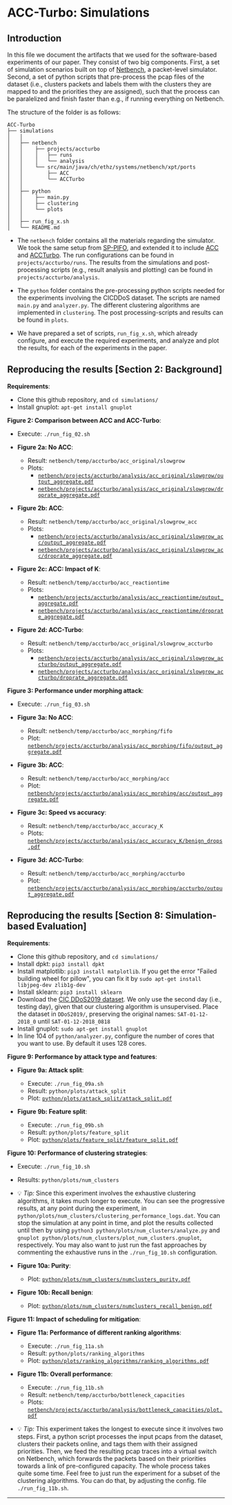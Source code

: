 
# ACC-Turbo: Simulations

## Introduction

In this file we document the artifacts that we used for the software-based experiments of our paper. They consist of two big components. First, a set of simulation scenarios built on top of [Netbench](https://github.com/ndal-eth/netbench), a packet-level simulator. Second, a set of python scripts that pre-process the pcap files of the dataset (i.e., clusters packets and labels them with the clusters they are mapped to and the priorities they are assigned), such that the process can be paralelized and finish faster than e.g., if running everything on Netbench.

The structure of the folder is as follows:
```
ACC-Turbo
├── simulations 
│   │
│   ├── netbench
│   │    ├── projects/accturbo
│   │    │   ├── runs
│   │    │   └── analysis
│   │    └── src/main/java/ch/ethz/systems/netbench/xpt/ports
│   │        ├── ACC
│   │        └── ACCTurbo
│   │
│   ├── python
│   │    ├── main.py
│   │    ├── clustering
│   │    └── plots
│   │
│   ├── run_fig_x.sh
│   └── README.md
```

* The `netbench` folder contains all the materials regarding the simulator. We took the same setup from [SP-PIFO](https://github.com/nsg-ethz/sp-pifo), and extended it to include [ACC](https://github.com/nsg-ethz/ACC-Turbo/tree/main/simulations/netbench/src/main/java/ch/ethz/systems/netbench/xpt/ports/ACC) and [ACCTurbo](https://github.com/nsg-ethz/ACC-Turbo/tree/main/simulations/netbench/src/main/java/ch/ethz/systems/netbench/xpt/ports/ACCTurbo). The run configurations can be found in `projects/accturbo/runs`. The results from the simulations and post-processing scripts (e.g., result analysis and plotting) can be found in  `projects/accturbo/analysis`.

* The `python` folder contains the pre-processing python scripts needed for the experiments involving the CICDDoS dataset. The scripts are named `main.py` and `analyzer.py`. The different clustering algorithms are implemented in `clustering`. The post processing-scripts and results can be found in `plots`.

* We have prepared a set of scripts, `run_fig_x.sh`, which already configure, and execute the required experiments, and analyze and plot the results, for each of the experiments in the paper. 

## Reproducing the results [Section 2: Background]

**Requirements**:

- Clone this github repository, and `cd simulations/`
- Install gnuplot: `apt-get install gnuplot`

**Figure 2: Comparison between ACC and ACC-Turbo**: 

* Execute: `./run_fig_02.sh`

* **Figure 2a: No ACC**:
    * Result: `netbench/temp/accturbo/acc_original/slowgrow`
    * Plots: 
        * [`netbench/projects/accturbo/analysis/acc_original/slowgrow/output_aggregate.pdf`](netbench/projects/accturbo/analysis/acc_original/slowgrow/output_aggregate.pdf)
        * [`netbench/projects/accturbo/analysis/acc_original/slowgrow/droprate_aggregate.pdf`](netbench/projects/accturbo/analysis/acc_original/slowgrow/droprate_aggregate.pdf)

* **Figure 2b: ACC**:
    * Result: `netbench/temp/accturbo/acc_original/slowgrow_acc`
    * Plots: 
        * [`netbench/projects/accturbo/analysis/acc_original/slowgrow_acc/output_aggregate.pdf`](netbench/projects/accturbo/analysis/acc_original/slowgrow_acc/output_aggregate.pdf)
        * [`netbench/projects/accturbo/analysis/acc_original/slowgrow_acc/droprate_aggregate.pdf`](netbench/projects/accturbo/analysis/acc_original/slowgrow_acc/droprate_aggregate.pdf)

* **Figure 2c: ACC: Impact of K**:
    * Result: `netbench/temp/accturbo/acc_reactiontime`
    * Plots: 
        * [`netbench/projects/accturbo/analysis/acc_reactiontime/output_aggregate.pdf`](netbench/projects/accturbo/analysis/acc_reactiontime/output_aggregate.pdf)
        * [`netbench/projects/accturbo/analysis/acc_reactiontime/droprate_aggregate.pdf`](netbench/projects/accturbo/analysis/acc_reactiontime/droprate_aggregate.pdf)

* **Figure 2d: ACC-Turbo**:
    * Result: `netbench/temp/accturbo/acc_original/slowgrow_accturbo`
    * Plots: 
        * [`netbench/projects/accturbo/analysis/acc_original/slowgrow_accturbo/output_aggregate.pdf`](netbench/projects/accturbo/analysis/acc_original/slowgrow_accturbo/output_aggregate.pdf)
        * [`netbench/projects/accturbo/analysis/acc_original/slowgrow_accturbo/droprate_aggregate.pdf`](netbench/projects/accturbo/analysis/acc_original/slowgrow_accturbo/droprate_aggregate.pdf)

**Figure 3: Performance under morphing attack**: 

* Execute: `./run_fig_03.sh`

* **Figure 3a: No ACC**:
    * Result: `netbench/temp/accturbo/acc_morphing/fifo`
    * Plot: [`netbench/projects/accturbo/analysis/acc_morphing/fifo/output_aggregate.pdf`](netbench/projects/accturbo/analysis/acc_morphing/fifo/output_aggregate.pdf)

* **Figure 3b: ACC**:
    * Result: `netbench/temp/accturbo/acc_morphing/acc`
    * Plot: [`netbench/projects/accturbo/analysis/acc_morphing/acc/output_aggregate.pdf`](netbench/projects/accturbo/analysis/acc_morphing/acc/output_aggregate.pdf)

* **Figure 3c: Speed vs accuracy**:
    * Result: `netbench/temp/accturbo/acc_accuracy_K`
    * Plots: [`netbench/projects/accturbo/analysis/acc_accuracy_K/benign_drops.pdf`](netbench/projects/accturbo/analysis/acc_accuracy_K/benign_drops.pdf)

* **Figure 3d: ACC-Turbo**:
    * Result: `netbench/temp/accturbo/acc_morphing/accturbo`
    * Plot: [`netbench/projects/accturbo/analysis/acc_morphing/accturbo/output_aggregate.pdf`](netbench/projects/accturbo/analysis/acc_morphing/accturbo/output_aggregate.pdf)

## Reproducing the results [Section 8: Simulation-based Evaluation]

**Requirements**:

- Clone this github repository, and `cd simulations/`
- Install dpkt: `pip3 install dpkt`
- Install matplotlib: `pip3 install matplotlib`. If you get the error "Failed building wheel for pillow", you can fix it by `sudo apt-get install libjpeg-dev zlib1g-dev`
- Install sklearn: `pip3 install sklearn`
- Download the [CIC DDoS2019 dataset](https://www.unb.ca/cic/datasets/ddos-2019.html). We only use the second day (i.e., testing day), given that our clustering algorithm is unsupervised. Place the dataset in `DDoS2019/`, preserving the original names: `SAT-01-12-2018_0` until `SAT-01-12-2018_0818`
- Install gnuplot: `sudo apt-get install gnuplot`
- In line 104 of `python/analyzer.py`, configure the number of cores that you want to use. By default it uses 128 cores.

**Figure 9: Performance by attack type and features**: 

* **Figure 9a: Attack split**:
    * Execute: `./run_fig_09a.sh`
    * Result: `python/plots/attack_split`
    * Plot: [`python/plots/attack_split/attack_split.pdf`](python/plots/attack_split/attack_split.pdf)

* **Figure 9b: Feature split**:
    * Execute: `./run_fig_09b.sh`
    * Result: `python/plots/feature_split`
    * Plot: [`python/plots/feature_split/feature_split.pdf`](python/plots/feature_split/feature_split.pdf)

**Figure 10: Performance of clustering strategies**: 
* Execute: `./run_fig_10.sh`
* Results: `python/plots/num_clusters`
* 💡 *Tip:* Since this experiment involves the exhaustive clustering algorithms, it takes much longer to execute. You can see the progressive results, at any point during the experiment, in `python/plots/num_clusters/clustering_performance_logs.dat`. You can stop the simulation at any point in time, and plot the results collected until then by using `python3 python/plots/num_clusters/analyze.py` and `gnuplot python/plots/num_clusters/plot_num_clusters.gnuplot`, respectively. You may also want to just run the fast approaches by commenting the exhaustive runs in the `./run_fig_10.sh` configuration.

* **Figure 10a: Purity**:
    * Plot: [`python/plots/num_clusters/numclusters_purity.pdf`](python/plots/num_clusters/numclusters_purity.pdf)

* **Figure 10b: Recall benign**:
    * Plot: [`python/plots/num_clusters/numclusters_recall_benign.pdf`](python/plots/num_clusters/numclusters_recall_benign.pdf)

**Figure 11: Impact of scheduling for mitigation**: 

* **Figure 11a: Performance of different ranking algorithms**:
    * Execute: `./run_fig_11a.sh`
    * Result: `python/plots/ranking_algorithms`
    * Plot: [`python/plots/ranking_algorithms/ranking_algorithms.pdf`](python/plots/ranking_algorithms/ranking_algorithms.pdf)

* **Figure 11b: Overall performance**:
    * Execute: `./run_fig_11b.sh`
    * Result: `netbench/temp/accturbo/bottleneck_capacities`
    * Plots: [`netbench/projects/accturbo/analysis/bottleneck_capacities/plot.pdf`](netbench/projects/accturbo/analysis/bottleneck_capacities/plot.pdf)
* 💡 *Tip:* This experiment takes the longest to execute since it involves two steps. First, a python script processes the input pcaps from the dataset, clusters their packets online, and tags them with their assigned priorities. Then, we feed the resulting pcap traces into a virtual switch on Netbench, which forwards the packets based on their priorities towards a link of pre-configured capacity. The whole process takes quite some time. Feel free to just run the experiment for a subset of the clustering algorithms. You can do that, by adjusting the config. file `./run_fig_11b.sh`.


---

